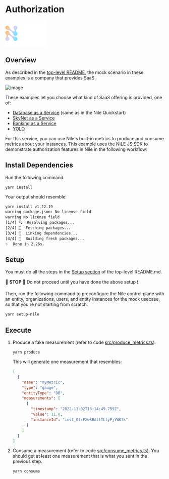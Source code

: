 # Authorization

![image](../images/Nile-text-logo.png)

## Overview

As described in the [top-level README](../README.md), the mock scenario in these examples is a company that provides SaaS.

![image](../images/saas.png)

These examples let you choose what kind of SaaS offering is provided, one of:

- [Database as a Service](../usecases/DB/) (same as in the Nile Quickstart)
- [SkyNet as a Service](../usecases/SkyNet/)
- [Banking as a Service](../usecases/Banking/)
- [YOLO](../usecases/README.md#yolo)

For this service, you can use Nile's built-in metrics to produce and consume metrics about your instances.
This example uses the NILE JS SDK to demonstrate authorization features in Nile in the following workflow:

## Install Dependencies

Run the following command:

```
yarn install
```

Your output should resemble:

```bash
yarn install v1.22.19
warning package.json: No license field
warning No license field
[1/4] 🔍  Resolving packages...
[2/4] 🚚  Fetching packages...
[3/4] 🔗  Linking dependencies...
[4/4] 🔨  Building fresh packages...
✨  Done in 2.26s.
```

## Setup

You must do all the steps in the [Setup section](../README.md#setup) of the top-level README.md.

:stop_sign: **STOP** :stop_sign: Do not proceed until you have done the above setup :heavy_exclamation_mark:

Then, run the following command to preconfigure the Nile control plane with an entity, organizations, users, and entity instances for the mock usecase, so that you're not starting from scratch.

```bash
yarn setup-nile
```

## Execute

1. Produce a fake measurement (refer to code [src/produce_metrics.ts](src/produce_metrics.ts)).

   ```
   yarn produce
   ```

   This will generate one measurement that resembles:

   ```json
   [
     {
       "name": "myMetric",
       "type": "gauge",
       "entityType": "DB",
       "measurements": [
         {
           "timestamp": "2022-11-02T18:14:49.759Z",
           "value": 11.8,
           "instanceId": "inst_02rPXw8BAllTLlyPjYWK7k"
         }
       ]
     }
   ]
   ```

2. Consume a measurement (refer to code [src/consume_metrics.ts](src/consume_metrics.ts)). You should get at least one measurement that is what you sent in the previous step.

   ```
   yarn consume
   ```
